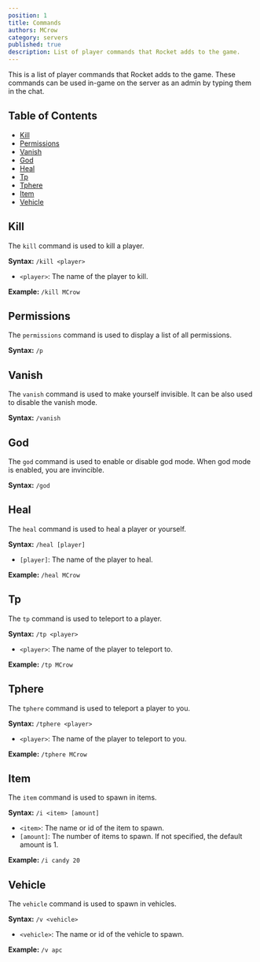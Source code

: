 ```yaml
---
position: 1
title: Commands
authors: MCrow
category: servers
published: true
description: List of player commands that Rocket adds to the game.
---
```


This is a list of player commands that Rocket adds to the game. These commands can be used in-game on the server as an admin by typing them in the chat.

## Table of Contents
- [Kill](#kill)
- [Permissions](#permissions)
- [Vanish](#vanish)
- [God](#god)
- [Heal](#heal)
- [Tp](#tp)
- [Tphere](#tphere)
- [Item](#item)
- [Vehicle](#vehicle)

## Kill
The `kill` command is used to kill a player.

**Syntax:** `/kill <player>`
- `<player>`: The name of the player to kill.

**Example:** `/kill MCrow`

## Permissions
The `permissions` command is used to display a list of all permissions.

**Syntax:** `/p`

## Vanish
The `vanish` command is used to make yourself invisible. It can be also used to disable the vanish mode.

**Syntax:** `/vanish`

## God
The `god` command is used to enable or disable god mode. When god mode is enabled, you are invincible.

**Syntax:** `/god`

## Heal
The `heal` command is used to heal a player or yourself.

**Syntax:** `/heal [player]`
- `[player]`: The name of the player to heal.

**Example:** `/heal MCrow`

## Tp
The `tp` command is used to teleport to a player.

**Syntax:** `/tp <player>`
- `<player>`: The name of the player to teleport to.

**Example:** `/tp MCrow`

## Tphere
The `tphere` command is used to teleport a player to you.

**Syntax:** `/tphere <player>`
- `<player>`: The name of the player to teleport to you.

**Example:** `/tphere MCrow`

## Item
The `item` command is used to spawn in items.

**Syntax:** `/i <item> [amount]`
- `<item>`: The name or id of the item to spawn.
- `[amount]`: The number of items to spawn. If not specified, the default amount is 1.

**Example:** `/i candy 20`

## Vehicle
The `vehicle` command is used to spawn in vehicles.

**Syntax:** `/v <vehicle>`
- `<vehicle>`: The name or id of the vehicle to spawn.

**Example:** `/v apc`

